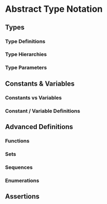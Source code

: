 # Abstract Type Notation

## Types

### Type Definitions

### Type Hierarchies

### Type Parameters

## Constants & Variables

### Constants vs Variables

### Constant / Variable Definitions

## Advanced Definitions

### Functions

### Sets

### Sequences

### Enumerations

## Assertions
